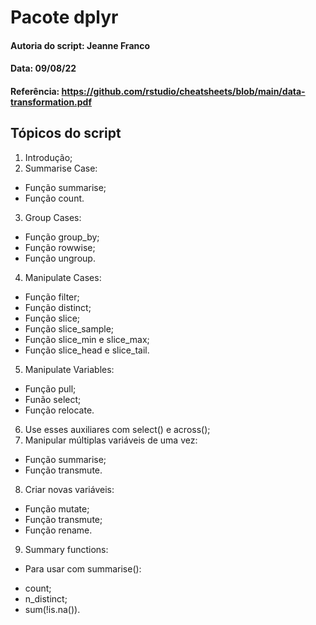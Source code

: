 # Pacote dplyr

#### Autoria do script: Jeanne Franco
#### Data: 09/08/22
#### Referência: https://github.com/rstudio/cheatsheets/blob/main/data-transformation.pdf

## Tópicos do script

1. Introdução;
2. Summarise Case:
- Função summarise;
- Função count.
3. Group Cases:
- Função group_by;
- Função rowwise;
- Função ungroup.
4. Manipulate Cases:
- Função filter;
- Função distinct;
- Função slice;
- Função slice_sample;
- Função slice_min e slice_max;
- Função slice_head e slice_tail.
5. Manipulate Variables:
- Função pull;
- Funão select;
- Função relocate.
6. Use esses auxiliares com select() e across();
7. Manipular múltiplas variáveis de uma vez:
- Função summarise;
- Função transmute.
8. Criar novas variáveis:
- Função mutate;
- Função transmute;
- Função rename.
9. Summary functions:
- Para usar com summarise():
* count;
* n_distinct;
* sum(!is.na()).
